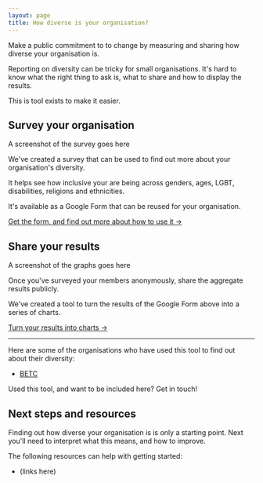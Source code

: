 ```yaml
---
layout: page
title: How diverse is your organisation?
---
```


Make a public commitment to to change by measuring and sharing how diverse your organisation is.

Reporting on diversity can be tricky for small organisations. It's hard to know what the right thing to ask is, what to share and how to display the results.

This is tool exists to make it easier.

## Survey your organisation

<aside>A screenshot of the survey goes here</aside>

We've created a survey that can be used to find out more about your organisation's diversity.

It helps see how inclusive your are being across genders, ages, LGBT, disabilities, religions and ethnicities.

It's available as a Google Form that can be reused for your organisation.

[Get the form, and find out more about how to use it &rarr;](/questions)

## Share your results

<aside>A screenshot of the graphs goes here</aside>

Once you've surveyed your members anonymously, share the aggregate results publicly.

We've created a tool to turn the results of the Google Form above into a series of charts.

[Turn your results into charts &rarr;](/)

---

Here are some of the organisations who have used this tool to find out about their diversity:

* [BETC](http://www.betcbside.com/blog/2017/4/3/how-diverse-are-we)

Used this tool, and want to be included here? Get in touch!

## Next steps and resources

Finding out how diverse your organisation is is only a starting point. Next you'll need to interpret what this means, and how to improve.

The following resources can help with getting started:

* (links here)
